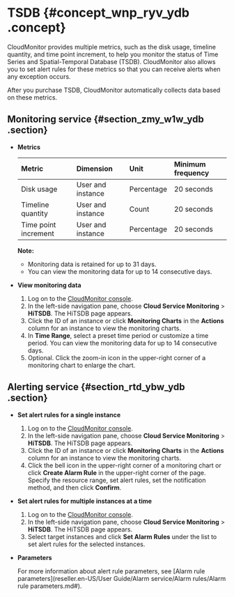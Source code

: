 # TSDB {#concept_wnp_ryv_ydb .concept}

CloudMonitor provides multiple metrics, such as the disk usage, timeline quantity, and time point increment, to help you monitor the status of Time Series and Spatial-Temporal Database \(TSDB\). CloudMonitor also allows you to set alert rules for these metrics so that you can receive alerts when any exception occurs.

After you purchase TSDB, CloudMonitor automatically collects data based on these metrics.

## Monitoring service {#section_zmy_w1w_ydb .section}

-   **Metrics** 

    |Metric|Dimension|Unit|Minimum frequency|
    |:-----|:--------|:---|:----------------|
    |Disk usage|User and instance|Percentage|20 seconds|
    |Timeline quantity|User and instance|Count|20 seconds|
    |Time point increment|User and instance|Percentage|20 seconds|

    **Note:** 

    -   Monitoring data is retained for up to 31 days.
    -   You can view the monitoring data for up to 14 consecutive days.
-   **View monitoring data** 
    1.  Log on to the [CloudMonitor console](https://partners-intl.console.aliyun.com/#/cms).
    2.  In the left-side navigation pane, choose **Cloud Service Monitoring** \> **HiTSDB**. The HiTSDB page appears.
    3.  Click the ID of an instance or click **Monitoring Charts** in the **Actions** column for an instance to view the monitoring charts.
    4.  In **Time Range**, select a preset time period or customize a time period. You can view the monitoring data for up to 14 consecutive days.
    5.  Optional. Click the zoom-in icon in the upper-right corner of a monitoring chart to enlarge the chart.

## Alerting service {#section_rtd_ybw_ydb .section}

-   **Set alert rules for a single instance** 
    1.  Log on to the [CloudMonitor console](https://partners-intl.console.aliyun.com/#/cms).
    2.  In the left-side navigation pane, choose **Cloud Service Monitoring** \> **HiTSDB**. The HiTSDB page appears.
    3.  Click the ID of an instance or click **Monitoring Charts** in the **Actions** column for an instance to view the monitoring charts.
    4.  Click the bell icon in the upper-right corner of a monitoring chart or click **Create Alarm Rule** in the upper-right corner of the page. Specify the resource range, set alert rules, set the notification method, and then click **Confirm**.
-   **Set alert rules for multiple instances at a time** 
    1.  Log on to the [CloudMonitor console](https://partners-intl.console.aliyun.com/#/cms).
    2.  In the left-side navigation pane, choose **Cloud Service Monitoring** \> **HiTSDB**. The HiTSDB page appears.
    3.  Select target instances and click **Set Alarm Rules** under the list to set alert rules for the selected instances.
-   **Parameters** 

    For more information about alert rule parameters, see [Alarm rule parameters](reseller.en-US/User Guide/Alarm service/Alarm rules/Alarm rule parameters.md#).


